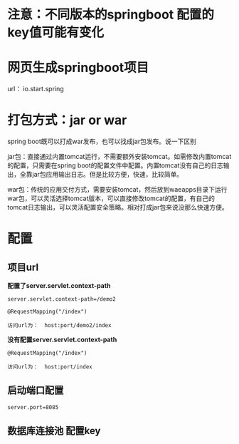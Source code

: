 # 注意：不同版本的springboot 配置的key值可能有变化



# 网页生成springboot项目

url： io.start.spring



# 打包方式：jar or war



spring boot既可以打成war发布，也可以找成jar包发布。说一下区别

jar包：直接通过内置tomcat运行，不需要额外安装tomcat。如需修改内置tomcat的配置，只需要在spring boot的配置文件中配置。内置tomcat没有自己的日志输出，全靠jar包应用输出日志。但是比较方便，快速，比较简单。

war包：传统的应用交付方式，需要安装tomcat，然后放到waeapps目录下运行war包，可以灵活选择tomcat版本，可以直接修改tomcat的配置，有自己的tomcat日志输出，可以灵活配置安全策略。相对打成jar包来说没那么快速方便。



# 配置

## 项目url

**配置了server.servlet.context-path**

```
server.servlet.context-path=/demo2

@RequestMapping("/index")

访问url为：  host:port/demo2/index
```

**没有配置server.servlet.context-path**

```
@RequestMapping("/index")

访问url为：  host:port/index
```

## 启动端口配置

```
server.port=8085
```

## 数据库连接池 配置key






